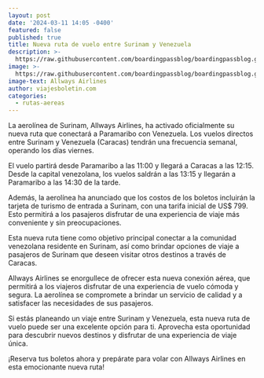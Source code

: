 ```yaml
---
layout: post
date: '2024-03-11 14:05 -0400'
featured: false
published: true
title: Nueva ruta de vuelo entre Surinam y Venezuela
description: >-
  https://raw.githubusercontent.com/boardingpassblog/boardingpassblog.github.io/main/assets/images/Surinam.jpg
image: >-
  https://raw.githubusercontent.com/boardingpassblog/boardingpassblog.github.io/main/assets/images/Surinam.jpg
image-text: Allways Airlines
author: viajesboletin.com
categories:
  - rutas-aereas
---
```

La aerolínea de Surinam, Allways Airlines, ha activado oficialmente su nueva ruta que conectará a Paramaribo con Venezuela. Los vuelos directos entre Surinam y Venezuela (Caracas) tendrán una frecuencia semanal, operando los días viernes.

El vuelo partirá desde Paramaribo a las 11:00 y llegará a Caracas a las 12:15. Desde la capital venezolana, los vuelos saldrán a las 13:15 y llegarán a Paramaribo a las 14:30 de la tarde.

Además, la aerolínea ha anunciado que los costos de los boletos incluirán la tarjeta de turismo de entrada a Surinam, con una tarifa inicial de US$ 799. Esto permitirá a los pasajeros disfrutar de una experiencia de viaje más conveniente y sin preocupaciones.

Esta nueva ruta tiene como objetivo principal conectar a la comunidad venezolana residente en Surinam, así como brindar opciones de viaje a pasajeros de Surinam que deseen visitar otros destinos a través de Caracas.

Allways Airlines se enorgullece de ofrecer esta nueva conexión aérea, que permitirá a los viajeros disfrutar de una experiencia de vuelo cómoda y segura. La aerolínea se compromete a brindar un servicio de calidad y a satisfacer las necesidades de sus pasajeros.

Si estás planeando un viaje entre Surinam y Venezuela, esta nueva ruta de vuelo puede ser una excelente opción para ti. Aprovecha esta oportunidad para descubrir nuevos destinos y disfrutar de una experiencia de viaje única.

¡Reserva tus boletos ahora y prepárate para volar con Allways Airlines en esta emocionante nueva ruta!
